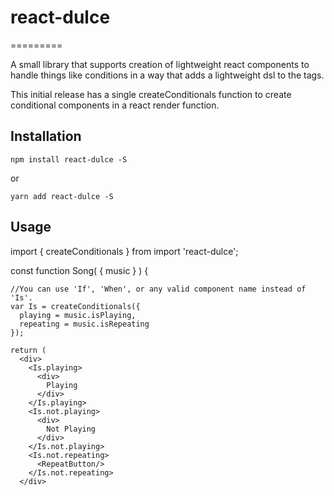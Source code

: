 # react-dulce
=========

A small library that supports creation of lightweight react components to handle things like conditions in a way that adds a lightweight dsl to the tags.

This initial release has a single createConditionals function to create conditional components in a react render function.

## Installation

  `npm install react-dulce -S`
  
  or
  
  `yarn add react-dulce -S`

## Usage

  import { createConditionals } from import 'react-dulce';

  const function Song( { music } ) {

    //You can use 'If', 'When', or any valid component name instead of 'Is'.
    var Is = createConditionals({
      playing = music.isPlaying,
      repeating = music.isRepeating
    });

    return (
      <div>
        <Is.playing>
          <div>
            Playing
          </div>
        </Is.playing>
        <Is.not.playing>
          <div>
            Not Playing
          </div>
        </Is.not.playing>
        <Is.not.repeating>
          <RepeatButton/>
        </Is.not.repeating>
      </div>

  
  


